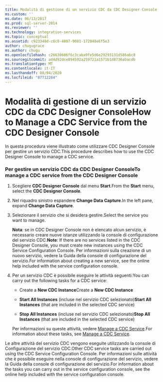 ```yaml
---
title: Modalità di gestione di un servizio CDC da CDC Designer Console | Microsoft Docs
ms.custom: ''
ms.date: 06/13/2017
ms.prod: sql-server-2014
ms.reviewer: ''
ms.technology: integration-services
ms.topic: conceptual
ms.assetid: c923348d-c6c8-4807-9081-172048e6f5e3
author: chugugrace
ms.author: chugu
ms.openlocfilehash: c26630606f6c3caba9fe5d6e29293131d586abc8
ms.sourcegitcommit: ad4d92dce894592a259721a1571b1d8736abacdb
ms.translationtype: MT
ms.contentlocale: it-IT
ms.lasthandoff: 08/04/2020
ms.locfileid: "87712284"
---
```

# <a name="how-to-manage-a-cdc-service-from-the-cdc-designer-console"></a><span data-ttu-id="37f90-102">Modalità di gestione di un servizio CDC da CDC Designer Console</span><span class="sxs-lookup"><span data-stu-id="37f90-102">How to Manage a CDC Service from the CDC Designer Console</span></span>
  <span data-ttu-id="37f90-103">In questa procedura viene illustrato come utilizzare CDC Designer Console per gestire un servizio CDC.</span><span class="sxs-lookup"><span data-stu-id="37f90-103">This procedure describes how to use the CDC Designer Console to manage a CDC service.</span></span>  
  
### <a name="to-manage-a-cdc-service-from-the-cdc-designer-console"></a><span data-ttu-id="37f90-104">Per gestire un servizio CDC da CDC Designer Console</span><span class="sxs-lookup"><span data-stu-id="37f90-104">To manage a CDC service from the CDC Designer Console</span></span>  
  
1.  <span data-ttu-id="37f90-105">Scegliere **CDC Designer Console** dal menu **Start**.</span><span class="sxs-lookup"><span data-stu-id="37f90-105">From the **Start** menu, select the **CDC Designer Console**.</span></span>  
  
2.  <span data-ttu-id="37f90-106">Nel riquadro sinistro espandere **Change Data Capture**.</span><span class="sxs-lookup"><span data-stu-id="37f90-106">In the left pane, expand **Change Data Capture**.</span></span>  
  
3.  <span data-ttu-id="37f90-107">Selezionare il servizio che si desidera gestire.</span><span class="sxs-lookup"><span data-stu-id="37f90-107">Select the service you want to manage.</span></span>  
  
     <span data-ttu-id="37f90-108">**Nota**: se in CDC Designer Console non è elencato alcun servizio, è necessario creare nuove istanze utilizzando la console di configurazione del servizio CDC.</span><span class="sxs-lookup"><span data-stu-id="37f90-108">**Note**: If there are no services listed in the CDC Designer Console, you must create new instances using the CDC Service Configuration Console.</span></span> <span data-ttu-id="37f90-109">Per informazioni sulla creazione di un nuovo servizio, vedere la Guida della console di configurazione del servizio.</span><span class="sxs-lookup"><span data-stu-id="37f90-109">For information about creating a new service, see the online help included with the service configuration console.</span></span>  
  
4.  <span data-ttu-id="37f90-110">Per un servizio CDC è possibile eseguire le attività seguenti:</span><span class="sxs-lookup"><span data-stu-id="37f90-110">You can carry out the following tasks for a CDC service:</span></span>  
  
    -   <span data-ttu-id="37f90-111">Create a **New CDC Instance**</span><span class="sxs-lookup"><span data-stu-id="37f90-111">Create a **New CDC Instance**</span></span>  
  
    -   <span data-ttu-id="37f90-112">**Start All Instances** (incluse nel servizio CDC selezionato)</span><span class="sxs-lookup"><span data-stu-id="37f90-112">**Start All Instances** (that are included in the selected CDC service)</span></span>  
  
    -   <span data-ttu-id="37f90-113">**Stop All Instances** (incluse nel servizio CDC selezionato)</span><span class="sxs-lookup"><span data-stu-id="37f90-113">**Stop All Instances** (that are included in the selected CDC service)</span></span>  
  
     <span data-ttu-id="37f90-114">Per informazioni su queste attività, vedere [Manage a CDC Service](manage-a-cdc-service.md).</span><span class="sxs-lookup"><span data-stu-id="37f90-114">For information about these tasks, see [Manage a CDC Service](manage-a-cdc-service.md).</span></span>  
  
 <span data-ttu-id="37f90-115">Le altre attività del servizio CDC vengono eseguite utilizzando la console di Configurazione del servizio CDC.</span><span class="sxs-lookup"><span data-stu-id="37f90-115">Other CDC service tasks are carried out using the CDC Service Configuration Console.</span></span> <span data-ttu-id="37f90-116">Per informazioni sulle attività che è possibile eseguire nella console di configurazione del servizio, vedere la Guida della console di configurazione del servizio.</span><span class="sxs-lookup"><span data-stu-id="37f90-116">For information about the tasks you can carry out in the service configuration console, see the online help included with the service configuration console.</span></span>  
  
  
